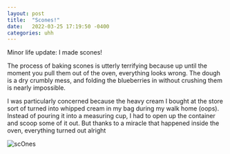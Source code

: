 ```yaml
---
layout: post
title:  "Scones!"
date:   2022-03-25 17:19:50 -0400
categories: uhh
---
```


Minor life update: I made scones!  
<!-- more -->

The process of baking scones is utterly terrifying because up until the moment you pull them out of the oven, everything looks wrong.  The dough is a dry crumbly mess, and folding the blueberries in without crushing them is nearly impossible.  

I was particularly concerned because the heavy cream I bought at the store sort of turned into whipped cream in my bag during my walk home (oops).  Instead of pouring it into a measuring cup, I had to open up the container and scoop some of it out.  But thanks to a miracle that happened inside the oven, everything turned out alright

![scOnes](\assets\images\scones.png "don't they look fantastic?!")